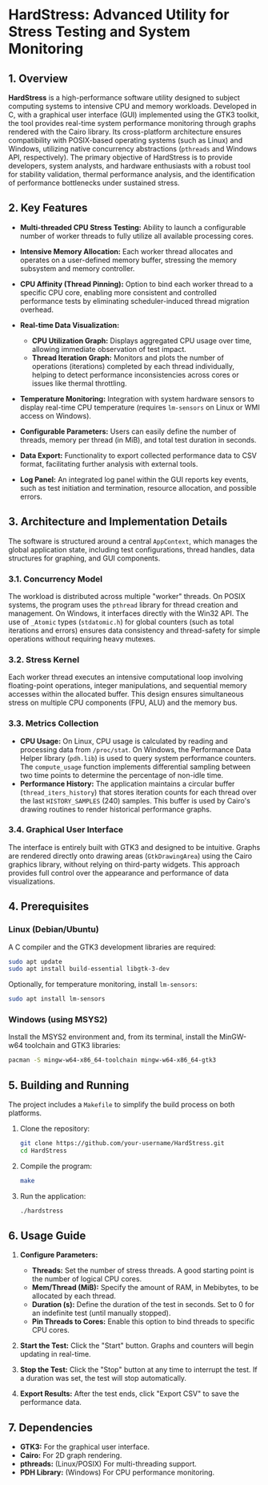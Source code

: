 # HardStress: Advanced Utility for Stress Testing and System Monitoring

## 1. Overview

**HardStress** is a high-performance software utility designed to subject computing systems to intensive CPU and memory workloads. Developed in C, with a graphical user interface (GUI) implemented using the GTK3 toolkit, the tool provides real-time system performance monitoring through graphs rendered with the Cairo library. Its cross-platform architecture ensures compatibility with POSIX-based operating systems (such as Linux) and Windows, utilizing native concurrency abstractions (`pthreads` and Windows API, respectively). The primary objective of HardStress is to provide developers, system analysts, and hardware enthusiasts with a robust tool for stability validation, thermal performance analysis, and the identification of performance bottlenecks under sustained stress.

## 2. Key Features

* **Multi-threaded CPU Stress Testing:** Ability to launch a configurable number of worker threads to fully utilize all available processing cores.
* **Intensive Memory Allocation:** Each worker thread allocates and operates on a user-defined memory buffer, stressing the memory subsystem and memory controller.
* **CPU Affinity (Thread Pinning):** Option to bind each worker thread to a specific CPU core, enabling more consistent and controlled performance tests by eliminating scheduler-induced thread migration overhead.
* **Real-time Data Visualization:**

  * **CPU Utilization Graph:** Displays aggregated CPU usage over time, allowing immediate observation of test impact.
  * **Thread Iteration Graph:** Monitors and plots the number of operations (iterations) completed by each thread individually, helping to detect performance inconsistencies across cores or issues like thermal throttling.
* **Temperature Monitoring:** Integration with system hardware sensors to display real-time CPU temperature (requires `lm-sensors` on Linux or WMI access on Windows).
* **Configurable Parameters:** Users can easily define the number of threads, memory per thread (in MiB), and total test duration in seconds.
* **Data Export:** Functionality to export collected performance data to CSV format, facilitating further analysis with external tools.
* **Log Panel:** An integrated log panel within the GUI reports key events, such as test initiation and termination, resource allocation, and possible errors.

## 3. Architecture and Implementation Details

The software is structured around a central `AppContext`, which manages the global application state, including test configurations, thread handles, data structures for graphing, and GUI components.

### 3.1. Concurrency Model

The workload is distributed across multiple "worker" threads. On POSIX systems, the program uses the `pthread` library for thread creation and management. On Windows, it interfaces directly with the Win32 API. The use of `_Atomic` types (`stdatomic.h`) for global counters (such as total iterations and errors) ensures data consistency and thread-safety for simple operations without requiring heavy mutexes.

### 3.2. Stress Kernel

Each worker thread executes an intensive computational loop involving floating-point operations, integer manipulations, and sequential memory accesses within the allocated buffer. This design ensures simultaneous stress on multiple CPU components (FPU, ALU) and the memory bus.

### 3.3. Metrics Collection

* **CPU Usage:** On Linux, CPU usage is calculated by reading and processing data from `/proc/stat`. On Windows, the Performance Data Helper library (`pdh.lib`) is used to query system performance counters. The `compute_usage` function implements differential sampling between two time points to determine the percentage of non-idle time.
* **Performance History:** The application maintains a circular buffer (`thread_iters_history`) that stores iteration counts for each thread over the last `HISTORY_SAMPLES` (240) samples. This buffer is used by Cairo's drawing routines to render historical performance graphs.

### 3.4. Graphical User Interface

The interface is entirely built with GTK3 and designed to be intuitive. Graphs are rendered directly onto drawing areas (`GtkDrawingArea`) using the Cairo graphics library, without relying on third-party widgets. This approach provides full control over the appearance and performance of data visualizations.

## 4. Prerequisites

### Linux (Debian/Ubuntu)

A C compiler and the GTK3 development libraries are required:

```bash
sudo apt update
sudo apt install build-essential libgtk-3-dev
```

Optionally, for temperature monitoring, install `lm-sensors`:

```bash
sudo apt install lm-sensors
```

### Windows (using MSYS2)

Install the MSYS2 environment and, from its terminal, install the MinGW-w64 toolchain and GTK3 libraries:

```bash
pacman -S mingw-w64-x86_64-toolchain mingw-w64-x86_64-gtk3
```

## 5. Building and Running

The project includes a `Makefile` to simplify the build process on both platforms.

1. Clone the repository:

   ```bash
   git clone https://github.com/your-username/HardStress.git
   cd HardStress
   ```

2. Compile the program:

   ```bash
   make
   ```

3. Run the application:

   ```bash
   ./hardstress
   ```

## 6. Usage Guide

1. **Configure Parameters:**

   * **Threads:** Set the number of stress threads. A good starting point is the number of logical CPU cores.
   * **Mem/Thread (MiB):** Specify the amount of RAM, in Mebibytes, to be allocated by each thread.
   * **Duration (s):** Define the duration of the test in seconds. Set to 0 for an indefinite test (until manually stopped).
   * **Pin Threads to Cores:** Enable this option to bind threads to specific CPU cores.

2. **Start the Test:** Click the "Start" button. Graphs and counters will begin updating in real-time.

3. **Stop the Test:** Click the "Stop" button at any time to interrupt the test. If a duration was set, the test will stop automatically.

4. **Export Results:** After the test ends, click "Export CSV" to save the performance data.

## 7. Dependencies

* **GTK3:** For the graphical user interface.
* **Cairo:** For 2D graph rendering.
* **pthreads:** (Linux/POSIX) For multi-threading support.
* **PDH Library:** (Windows) For CPU performance monitoring.
